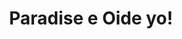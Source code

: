 --- 
title: "Paradise e Oide yo!"
publishdate: "2019-4-7T16:48:46+02:00"
src: "https://365manga.net/manga/paradise-e-oide-yo"
image: "https://data.365manga.net/images/thumbnails/24251-paradise-e-oide-yo.jpg"
description: "Welcome to Paradise! ~ Meet Saizou, Nao, Yuuki and Reiji, 4 guys who couldn’t be less like each other but for one thing they have in common: a love for gaming. Frequently they gather at the arcade, Game Paradise and indulge in not only games, but also their growing fondess for each other. ;) What does the future hold in store for these young men? Will they find that “LOVE’…"
---